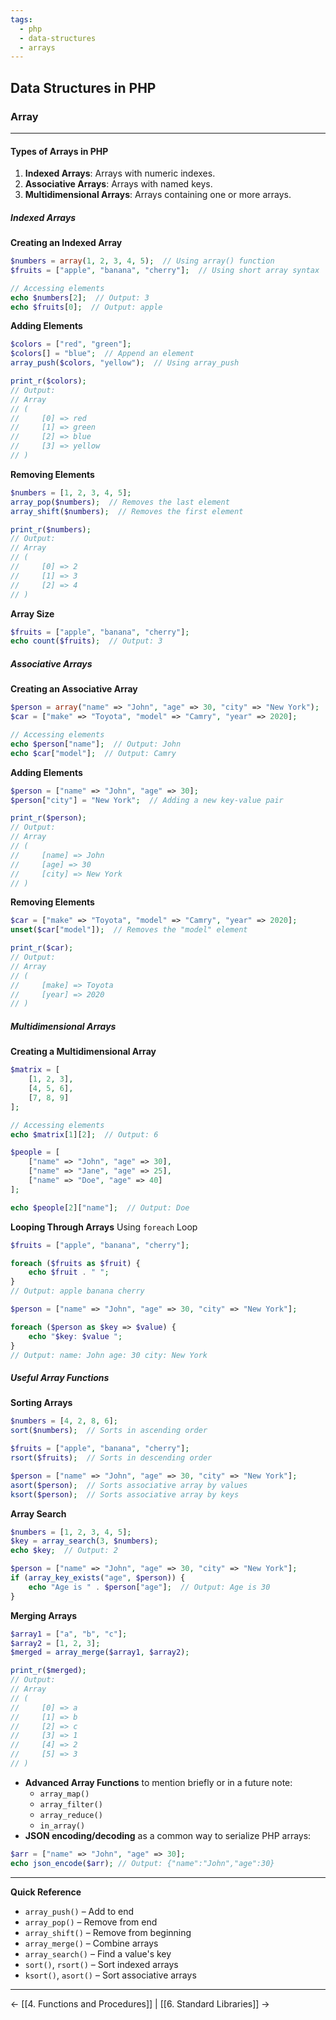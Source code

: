```yaml
---
tags:
  - php
  - data-structures
  - arrays
---
```


## Data Structures in PHP
### Array
---
#### Types of Arrays in PHP

1. **Indexed Arrays**: Arrays with numeric indexes.
2. **Associative Arrays**: Arrays with named keys.
3. **Multidimensional Arrays**: Arrays containing one or more arrays.
##### Indexed Arrays
**Creating an Indexed Array**
```php
$numbers = array(1, 2, 3, 4, 5);  // Using array() function
$fruits = ["apple", "banana", "cherry"];  // Using short array syntax

// Accessing elements
echo $numbers[2];  // Output: 3
echo $fruits[0];  // Output: apple
```
**Adding Elements**
```php
$colors = ["red", "green"];
$colors[] = "blue";  // Append an element
array_push($colors, "yellow");  // Using array_push

print_r($colors);
// Output:
// Array
// (
//     [0] => red
//     [1] => green
//     [2] => blue
//     [3] => yellow
// )
```
**Removing Elements**
```php
$numbers = [1, 2, 3, 4, 5];
array_pop($numbers);  // Removes the last element
array_shift($numbers);  // Removes the first element

print_r($numbers);
// Output:
// Array
// (
//     [0] => 2
//     [1] => 3
//     [2] => 4
// )
```
**Array Size**
```php
$fruits = ["apple", "banana", "cherry"];
echo count($fruits);  // Output: 3
```
##### Associative Arrays
**Creating an Associative Array**
```php
$person = array("name" => "John", "age" => 30, "city" => "New York");
$car = ["make" => "Toyota", "model" => "Camry", "year" => 2020];

// Accessing elements
echo $person["name"];  // Output: John
echo $car["model"];  // Output: Camry
```
**Adding Elements**
```php
$person = ["name" => "John", "age" => 30];
$person["city"] = "New York";  // Adding a new key-value pair

print_r($person);
// Output:
// Array
// (
//     [name] => John
//     [age] => 30
//     [city] => New York
// )
```
**Removing Elements**
```php
$car = ["make" => "Toyota", "model" => "Camry", "year" => 2020];
unset($car["model"]);  // Removes the "model" element

print_r($car);
// Output:
// Array
// (
//     [make] => Toyota
//     [year] => 2020
// )
```

##### Multidimensional Arrays
**Creating a Multidimensional Array**
```php
$matrix = [
    [1, 2, 3],
    [4, 5, 6],
    [7, 8, 9]
];

// Accessing elements
echo $matrix[1][2];  // Output: 6

$people = [
    ["name" => "John", "age" => 30],
    ["name" => "Jane", "age" => 25],
    ["name" => "Doe", "age" => 40]
];

echo $people[2]["name"];  // Output: Doe
```
**Looping Through Arrays**
Using `foreach` Loop
```php
$fruits = ["apple", "banana", "cherry"];

foreach ($fruits as $fruit) {
    echo $fruit . " ";
}
// Output: apple banana cherry

$person = ["name" => "John", "age" => 30, "city" => "New York"];

foreach ($person as $key => $value) {
    echo "$key: $value ";
}
// Output: name: John age: 30 city: New York 
```

##### Useful Array Functions
**Sorting Arrays**
```php
$numbers = [4, 2, 8, 6];
sort($numbers);  // Sorts in ascending order

$fruits = ["apple", "banana", "cherry"];
rsort($fruits);  // Sorts in descending order

$person = ["name" => "John", "age" => 30, "city" => "New York"];
asort($person);  // Sorts associative array by values
ksort($person);  // Sorts associative array by keys
```
**Array Search**
```php
$numbers = [1, 2, 3, 4, 5];
$key = array_search(3, $numbers);
echo $key;  // Output: 2

$person = ["name" => "John", "age" => 30, "city" => "New York"];
if (array_key_exists("age", $person)) {
    echo "Age is " . $person["age"];  // Output: Age is 30
}
```
**Merging Arrays**
```php
$array1 = ["a", "b", "c"];
$array2 = [1, 2, 3];
$merged = array_merge($array1, $array2);

print_r($merged);
// Output:
// Array
// (
//     [0] => a
//     [1] => b
//     [2] => c
//     [3] => 1
//     [4] => 2
//     [5] => 3
// )
```
- **Advanced Array Functions** to mention briefly or in a future note:
	- `array_map()`
	- `array_filter()`
	- `array_reduce()`
	- `in_array()`
- **JSON encoding/decoding** as a common way to serialize PHP arrays:
```php
$arr = ["name" => "John", "age" => 30];
echo json_encode($arr); // Output: {"name":"John","age":30}
```

---
**Quick Reference**
- `array_push()` – Add to end
- `array_pop()` – Remove from end
- `array_shift()` – Remove from beginning
- `array_merge()` – Combine arrays
- `array_search()` – Find a value's key
- `sort()`, `rsort()` – Sort indexed arrays
- `ksort()`, `asort()` – Sort associative arrays
---
← [[4. Functions and Procedures]] | [[6. Standard Libraries]] →
